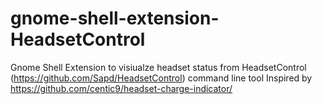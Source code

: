 # gnome-shell-extension-HeadsetControl
Gnome Shell Extension to visiualze headset status from HeadsetControl (https://github.com/Sapd/HeadsetControl) command line tool
Inspired by https://github.com/centic9/headset-charge-indicator/

